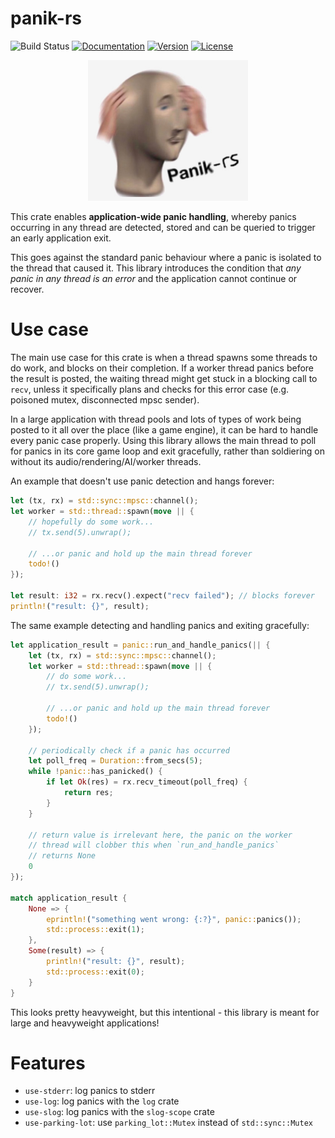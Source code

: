 # panik-rs

![Build Status](https://img.shields.io/github/workflow/status/DomWilliams0/panik-rs/Build%20and%20test)
[![Documentation](https://docs.rs/panik/badge.svg)](https://docs.rs/panik)
[![Version](https://img.shields.io/crates/v/panik)](https://crates.io/crates/panik)
[![License](https://img.shields.io/crates/l/panik)](https://github.com/DomWilliams0/panik-rs/blob/master/LICENSE)

<p align="center"> <img src="panik.jpg" width=256/> </p>

This crate enables **application-wide panic handling**, whereby panics occurring in any thread
are detected, stored and can be queried to trigger an early application exit.

This goes against the standard panic behaviour where a panic is isolated to the thread that
caused it. This library introduces the condition that *any panic in any thread is an error*
and the application cannot continue or recover.

# Use case

The main use case for this crate is when a thread spawns some threads to do work, and blocks on
their completion. If a worker thread panics before the result is posted, the waiting thread might get stuck in
a blocking call to `recv`, unless it specifically plans and checks for this error case (e.g. poisoned
mutex, disconnected mpsc sender).

In a large application with thread pools and lots of types of work being posted to it all over
the place (like a game engine), it can be hard to handle every panic case properly. Using
this library allows the main thread to poll for panics in its core game loop and exit
gracefully, rather than soldiering on without its audio/rendering/AI/worker threads.


An example that doesn't use panic detection and hangs forever:
```rust
let (tx, rx) = std::sync::mpsc::channel();
let worker = std::thread::spawn(move || {
    // hopefully do some work...
    // tx.send(5).unwrap();

    // ...or panic and hold up the main thread forever
    todo!()
});

let result: i32 = rx.recv().expect("recv failed"); // blocks forever
println!("result: {}", result);
```

The same example detecting and handling panics and exiting gracefully:
```rust
let application_result = panic::run_and_handle_panics(|| {
    let (tx, rx) = std::sync::mpsc::channel();
    let worker = std::thread::spawn(move || {
        // do some work...
        // tx.send(5).unwrap();

        // ...or panic and hold up the main thread forever
        todo!()
    });

    // periodically check if a panic has occurred
    let poll_freq = Duration::from_secs(5);
    while !panic::has_panicked() {
        if let Ok(res) = rx.recv_timeout(poll_freq) {
            return res;
        }
    }

    // return value is irrelevant here, the panic on the worker
    // thread will clobber this when `run_and_handle_panics`
    // returns None
    0
});

match application_result {
    None => {
        eprintln!("something went wrong: {:?}", panic::panics());
        std::process::exit(1);
    },
    Some(result) => {
        println!("result: {}", result);
        std::process::exit(0);
    }
}
```

This looks pretty heavyweight, but this intentional - this library is meant for large
and heavyweight applications!

# Features
* `use-stderr`: log panics to stderr
* `use-log`: log panics with the `log` crate
* `use-slog`: log panics with the `slog-scope` crate
* `use-parking-lot`: use `parking_lot::Mutex` instead of `std::sync::Mutex`
